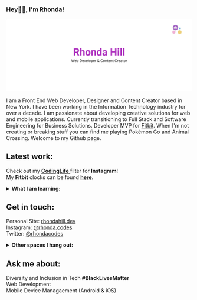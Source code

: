### Hey👋🏾, I'm Rhonda!</br>
![Alt Text](https://github.com/rhondachill/rhondachill.github.io/blob/master/Portfolio/Content/rhbanneranim.svg)

I am a Front End Web Developer, Designer and Content Creator based in New York. I have been working in the Information Technology industry for over a decade. I am passionate about developing creative solutions for web and mobile applications. Currently transitioning to Full Stack and Software Engineering for Business Solutions. Developer MVP for <a href="https://github.com/fitbit/Fitbit">Fitbit</a>. When I'm not creating or breaking stuff you can find me playing Pokémon Go and Animal Crossing. Welcome to my Github page.

## Latest work:
Check out my <a href="https://www.instagram.com/ar/719812415530951/"> **CodingLife** </a>filter for **Instagram**!</br>
My **Fitbit** clocks can be found <a href="https://gallery.fitbit.com/developer/53dd2036-6cee-4f35-b94e-003c31d531a1"/> **here**</a>.</br>

<details>
<summary><strong>What I am learning:</strong></summary></br>
<ul>

![#ff0000](https://placehold.it/12/ff0000?text=+) Amazon Web Services </br>
![#ff7f00](https://placehold.it/12/ff7f00?text=+) Actions for Google Assistant</br>
![#ffff00](https://placehold.it/12/ffff00?text=+) Back-End Architecture (Databases and Web API)</br>
![#00ff00](https://placehold.it/12/00ff00?text=+) Building Microsoft 365 solutions for Office and SharePoin </br>
![#0000ff](https://placehold.it/12/0000ff?text=+) Designing, Developing & Implementing Systems & Apps for Business Solutions</br>
![#4b0082](https://placehold.it/12/4b0082?text=+) .NET Framework</br>
![#9400d3](https://placehold.it/12/9400d3?text=+) React Native Development </br>
</ul>
</details>

## Get in touch:
Personal Site: <a href="https://www.rhondahill.dev/">rhondahill.dev</a></br>
Instagram: <a href="http://instagram.com/rhonda.codes">@rhonda.codes</a></br>
Twitter: <a href="http://twitter.com/rhondacodes">@rhondacodes</a>

<details>
<summary><strong>Other spaces I hang out:</strong></summary></br>
<ul>

![#b19cd9](https://placehold.it/12/b19cd9?text=+) <a href="https://dev.to/rhondachill">CodePen</a></br>
![#ffcocb](https://placehold.it/12/ffcocb?text=+) <a href="https://codepen.io/rhondachill">DEV</a></br>
![#d2691e](https://placehold.it/12/d2691e?text=+) <a href="https://google.dev/u/103869560649326515721?authuser=1">Google Developer Profile</a></br>

</ul>
</details>


## Ask me about:
Diversity and Inclusion in Tech **#BlackLivesMatter**</br>
Web Development</br>
Mobile Device Managaement (Android & iOS)


<!--
**rhondachill/rhondachill** is a ✨ _special_ ✨ repository because its `README.md` (this file) appears on your GitHub profile.

Here are some ideas to get you started:

- 🔭 I’m currently working on ...
- 🌱 I’m currently learning ...
- 👯 I’m looking to collaborate on ...
- 🤔 I’m looking for help with ...
- 💬 Ask me about ...
- 📫 How to reach me: ...
- 😄 Pronouns: ...
- ⚡ Fun fact: ...
-->
